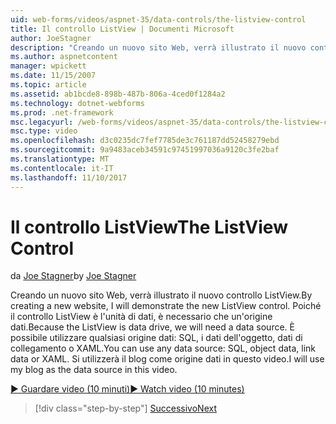 ```yaml
---
uid: web-forms/videos/aspnet-35/data-controls/the-listview-control
title: Il controllo ListView | Documenti Microsoft
author: JoeStagner
description: "Creando un nuovo sito Web, verrà illustrato il nuovo controllo ListView. Poiché il controllo ListView è l'unità di dati, è necessario che un'origine dati. È possibile utilizzare qualsiasi tipo di dati..."
ms.author: aspnetcontent
manager: wpickett
ms.date: 11/15/2007
ms.topic: article
ms.assetid: ab1bcde8-898b-487b-806a-4ced0f1284a2
ms.technology: dotnet-webforms
ms.prod: .net-framework
msc.legacyurl: /web-forms/videos/aspnet-35/data-controls/the-listview-control
msc.type: video
ms.openlocfilehash: d3c0235dc7fef7785de3c761187dd52458279ebd
ms.sourcegitcommit: 9a9483aceb34591c97451997036a9120c3fe2baf
ms.translationtype: MT
ms.contentlocale: it-IT
ms.lasthandoff: 11/10/2017
---
```

<a name="the-listview-control"></a><span data-ttu-id="50375-105">Il controllo ListView</span><span class="sxs-lookup"><span data-stu-id="50375-105">The ListView Control</span></span>
====================
<span data-ttu-id="50375-106">da [Joe Stagner](https://github.com/JoeStagner)</span><span class="sxs-lookup"><span data-stu-id="50375-106">by [Joe Stagner](https://github.com/JoeStagner)</span></span>

<span data-ttu-id="50375-107">Creando un nuovo sito Web, verrà illustrato il nuovo controllo ListView.</span><span class="sxs-lookup"><span data-stu-id="50375-107">By creating a new website, I will demonstrate the new ListView control.</span></span> <span data-ttu-id="50375-108">Poiché il controllo ListView è l'unità di dati, è necessario che un'origine dati.</span><span class="sxs-lookup"><span data-stu-id="50375-108">Because the ListView is data drive, we will need a data source.</span></span> <span data-ttu-id="50375-109">È possibile utilizzare qualsiasi origine dati: SQL, i dati dell'oggetto, dati di collegamento o XAML.</span><span class="sxs-lookup"><span data-stu-id="50375-109">You can use any data source: SQL, object data, link data or XAML.</span></span> <span data-ttu-id="50375-110">Si utilizzerà il blog come origine dati in questo video.</span><span class="sxs-lookup"><span data-stu-id="50375-110">I will use my blog as the data source in this video.</span></span>

[<span data-ttu-id="50375-111">&#9654; Guardare video (10 minuti)</span><span class="sxs-lookup"><span data-stu-id="50375-111">&#9654; Watch video (10 minutes)</span></span>](https://channel9.msdn.com/Blogs/ASP-NET-Site-Videos/the-listview-control)

>[!div class="step-by-step"]
[<span data-ttu-id="50375-112">Successivo</span><span class="sxs-lookup"><span data-stu-id="50375-112">Next</span></span>](the-datapager-control.md)

